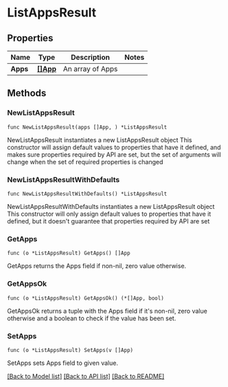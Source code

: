 # ListAppsResult

## Properties

Name | Type | Description | Notes
------------ | ------------- | ------------- | -------------
**Apps** | [**[]App**](App.md) | An array of Apps | 

## Methods

### NewListAppsResult

`func NewListAppsResult(apps []App, ) *ListAppsResult`

NewListAppsResult instantiates a new ListAppsResult object
This constructor will assign default values to properties that have it defined,
and makes sure properties required by API are set, but the set of arguments
will change when the set of required properties is changed

### NewListAppsResultWithDefaults

`func NewListAppsResultWithDefaults() *ListAppsResult`

NewListAppsResultWithDefaults instantiates a new ListAppsResult object
This constructor will only assign default values to properties that have it defined,
but it doesn't guarantee that properties required by API are set

### GetApps

`func (o *ListAppsResult) GetApps() []App`

GetApps returns the Apps field if non-nil, zero value otherwise.

### GetAppsOk

`func (o *ListAppsResult) GetAppsOk() (*[]App, bool)`

GetAppsOk returns a tuple with the Apps field if it's non-nil, zero value otherwise
and a boolean to check if the value has been set.

### SetApps

`func (o *ListAppsResult) SetApps(v []App)`

SetApps sets Apps field to given value.



[[Back to Model list]](../README.md#documentation-for-models) [[Back to API list]](../README.md#documentation-for-api-endpoints) [[Back to README]](../README.md)


